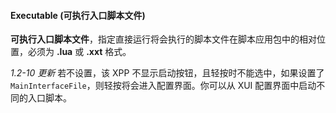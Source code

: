 #### Executable \(可执行入口脚本文件\)

**可执行入口脚本文件**，指定直接运行将会执行的脚本文件在脚本应用包中的相对位置，必须为 **\.lua** 或 **\.xxt** 格式。

*1.2-10 更新*
若不设置，该 XPP 不显示启动按钮，且轻按时不能选中，如果设置了 `MainInterfaceFile`，则轻按将会进入配置界面。你可以从 XUI 配置界面中启动不同的入口脚本。
